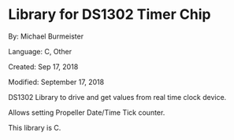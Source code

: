 # Library for DS1302 Timer Chip

By: Michael Burmeister

Language: C, Other

Created: Sep 17, 2018

Modified: September 17, 2018

DS1302 Library to drive and get values from real time clock device.

Allows setting Propeller Date/Time Tick counter.

This library is C.

